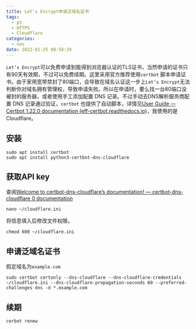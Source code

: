 ```yaml
---
title: Let's Encrypt申请泛域名证书
tags:
  - pt
  - HTTPS
  - Cloudflare
categories:
  - nas
date: 2022-01-25 08:58:29
---
```


`Let‘s Encrypt`可以免费申请到能得到浏览器认证的TLS证书，当然申请的证书只有90天有效期，不过可以免费续期。这里采用官方推荐使用`certbot` 脚本申请证书。由于家用宽带禁封了80端口，会导致在域名认证这一步上`Let‘s Encrypt`无法判断你对域名拥有管理权，导致申请失败。所以在申请时，要么找一台80端口没被封的服务器，或者使用手工添加配置 DNS 记录。不过手动去DNS解析服务商配置 DNS 记录通过验证，`certbot` 也提供了自动脚本，详情见[User Guide — Certbot 1.22.0 documentation (eff-certbot.readthedocs.io)](https://eff-certbot.readthedocs.io/en/stable/using.html#manual)，我使用的是Cloudflare。

<!-- more -->

## 安装

```
sudo apt install certbot
sudo apt install python3-certbot-dns-cloudflare
```

## 获取API key

查阅[Welcome to certbot-dns-cloudflare’s documentation! — certbot-dns-cloudflare 0 documentation](https://certbot-dns-cloudflare.readthedocs.io/en/stable/)

```
nano ~/cloudflare.ini
```

将信息填入后修改文件权限。

```
chmod 600 ~/cloudflare.ini
```

## 申请泛域名证书

假定域名为`example.com`

```
sudo certbot certonly --dns-cloudflare --dns-cloudflare-credentials ~/cloudflare.ini --dns-cloudflare-propagation-seconds 60 --preferred-challenges dns -d *.example.com
```

## 续期

```
cerbot renew
```

